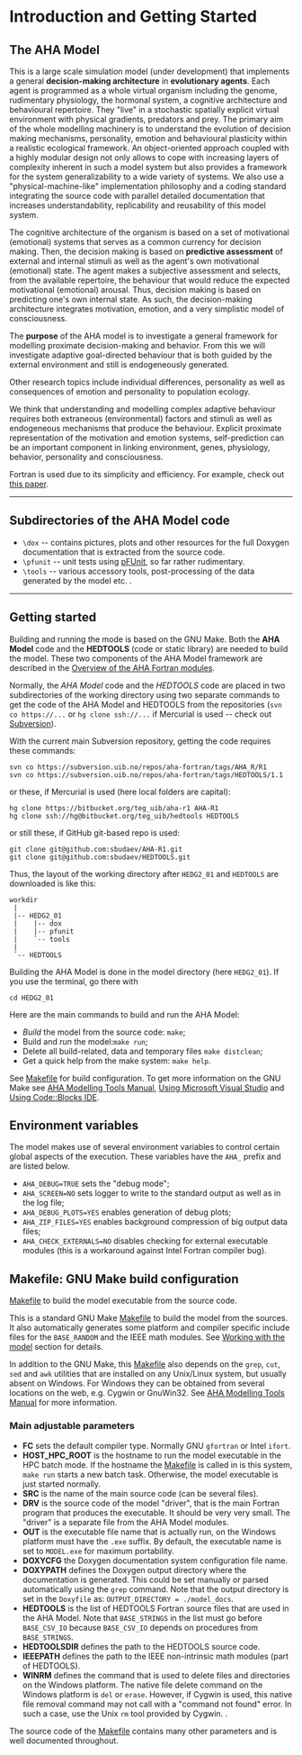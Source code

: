 # Introduction and Getting Started #

## The AHA Model ###

This is a large scale simulation model (under development) that implements
a general **decision-making architecture** in **evolutionary agents**. Each
agent is programmed as a whole virtual organism including the genome,
rudimentary physiology, the hormonal system, a cognitive architecture and
behavioural repertoire. They "live" in a stochastic spatially explicit
virtual environment with physical gradients, predators and prey. The primary
aim of the whole modelling machinery is to understand the evolution of
decision making mechanisms, personality, emotion and behavioural plasticity
within a realistic ecological framework. An object-oriented approach coupled
with a highly modular design not only allows to cope with increasing layers
of complexity inherent in such a model system but also provides a framework
for the system generalizability to a wide variety of systems. We also use
a "physical-machine-like" implementation philosophy and a coding standard
integrating the source code with parallel detailed documentation that
increases understandability, replicability and reusability of this model
system.

The cognitive architecture of the organism is based on a set of
motivational (emotional) systems that serves as a common currency for
decision making. Then, the decision making is based on **predictive
assessment** of external and internal stimuli as well as the agent's own
motivational (emotional) state. The agent makes a subjective assessment
and selects, from the available repertoire, the behaviour that would reduce
the expected motivational (emotional) arousal. Thus, decision making is
based on predicting one's own internal state. As such, the decision-making
architecture integrates motivation, emotion, and a very simplistic model
of consciousness.

The **purpose** of the AHA model is to investigate a general framework
for modelling proximate decision-making and behavior. From this we will
investigate adaptive goal-directed behaviour that is both guided by the
external environment and still is endogeneously generated.

Other research topics include individual differences, personality as well
as consequences of emotion and personality to population ecology.

We think that understanding and modelling complex adaptive behaviour requires
both extraneous (environmental) factors and stimuli as well as endogeneous
mechanisms that produce the behaviour. Explicit proximate representation
of the motivation and emotion systems, self-prediction can be an important
component in linking environment, genes, physiology, behavior, personality
and consciousness.

Fortran is used due to its simplicity and efficiency. For example, check out
[this paper](http://www.moreisdifferent.com/2015/07/16/why-physicsts-still-use-fortran).

--------------------------------------------------------------------------------

## Subdirectories of the AHA Model code ##

- `\dox` -- contains pictures, plots and other resources for the full Doxygen
  documentation that is extracted from the source code.
- `\pfunit` -- unit tests using [pFUnit](http://pfunit.sourceforge.net/), so
  far rather rudimentary.
- `\tools` -- various accessory tools, post-processing of the data generated
  by the model etc.
.

--------------------------------------------------------------------------------

## Getting started ##

Building and running the mode is based on the GNU Make. Both the **AHA Model**
code and the **HEDTOOLS** (code or static library) are needed to build the
model. These two components of the AHA Model framework are described in the
[Overview of the AHA Fortran modules](http://ahamodel.uib.no/doxydoc/index.html#intro_overview_modules).

Normally, the *AHA Model* code and the *HEDTOOLS* code are placed in two
subdirectories of the working directory using two separate commands to get the
code of the AHA Model and HEDTOOLS from the repositories (`svn co https://...`
or `hg clone ssh://...` if Mercurial is used -- check out
[Subversion](http://ahamodel.uib.no/doc/ar01s04.html)).

With the current main Subversion repository, getting the code requires these
commands:

    svn co https://subversion.uib.no/repos/aha-fortran/tags/AHA_R/R1
    svn co https://subversion.uib.no/repos/aha-fortran/tags/HEDTOOLS/1.1

or these, if Mercurial is used (here local folders are capital):

    hg clone https://bitbucket.org/teg_uib/aha-r1 AHA-R1
    hg clone ssh://hg@bitbucket.org/teg_uib/hedtools HEDTOOLS

or still these, if GitHub git-based repo is used:

    git clone git@github.com:sbudaev/AHA-R1.git
    git clone git@github.com:sbudaev/HEDTOOLS.git

Thus, the layout of the working directory after `HEDG2_01` and `HEDTOOLS` are
downloaded is like this:

    workdir
     |
     |-- HEDG2_01
     |    |-- dox
     |    |-- pfunit
     |    `-- tools
     |
     `-- HEDTOOLS

Building the AHA Model is done in the model directory (here `HEDG2_01`). If
you use the terminal, go there with

    cd HEDG2_01

Here are the main commands to build and run the AHA Model:

- *Build* the model from the source code: `make`;
- Build and *run* the model:`make run`;
- Delete all build-related, data and temporary files `make distclean`;
- Get a quick help from the make system: `make help`.

See [Makefile](http://ahamodel.uib.no/doxydoc/Makefile.html) for build
configuration. To get more information on the GNU Make see
[AHA Modelling Tools Manual](http://ahamodel.uib.no/doc/ar01s13.html),
[Using Microsoft Visual Studio](http://ahamodel.uib.no/doc/ar01s14.html) and
[Using Code::Blocks IDE](http://ahamodel.uib.no/doc/ar01s15.html).

## Environment variables ##

The model makes use of several environment variables to control certain
global aspects of the execution. These variables have the `AHA_` prefix
and are listed below.

- `AHA_DEBUG=TRUE` sets the "debug mode";
- `AHA_SCREEN=NO` sets logger to write to the standard output as well
   as in the log file;
- `AHA_DEBUG_PLOTS=YES` enables generation of debug plots;
- `AHA_ZIP_FILES=YES` enables background compression of big output data files;
- `AHA_CHECK_EXTERNALS=NO` disables checking for external executable
   modules (this is a workaround against Intel Fortran compiler bug).

## Makefile: GNU Make build configuration ##

[Makefile](http://ahamodel.uib.no/doxydoc/Makefile.html) to build the model
executable from the source code.

This is a standard GNU Make
[Makefile](http://ahamodel.uib.no/doxydoc/Makefile.html) to build the model from
the sources. It also automatically generates some platform and
compiler specific include files for the `BASE_RANDOM` and the
IEEE math modules. See
[Working with the model](http://ahamodel.uib.no/doxydoc/index.html#intro_main)
section for details.

In addition to the GNU Make, this
[Makefile](http://ahamodel.uib.no/doxydoc/Makefile.html) also depends on the
`grep`, `cut`, `sed` and `awk` utilities that are installed on any
Unix/Linux system, but usually absent on Windows. For Windows
they can be obtained from several locations on the web, e.g.
Cygwin or GnuWin32. See
[AHA Modelling Tools Manual](http://ahamodel.uib.no/doc/ar01s01.html)
for more information.

### Main adjustable parameters ###

- **FC** sets the default compiler type. Normally GNU `gfortran` or Intel
  `ifort`.
- **HOST_HPC_ROOT** is the hostname to run the model executable in the
  HPC batch mode. If the hostname the
  [Makefile](http://ahamodel.uib.no/doxydoc/Makefile.html) is called in is this
  system, `make run` starts a new batch task. Otherwise, the model
  executable is just started normally.
- **SRC** is the name of the main source code (can be several files).
- **DRV** is the source code of the model "driver", that is the main
  Fortran program that produces the executable. It should be very
  very small. The "driver" is a separate file from the AHA Model
  modules.
- **OUT** is the executable file name that is actually run, on the
  Windows platform must have the `.exe` suffix. By default, the
  executable name is set to `MODEL.exe` for maximum portability.
- **DOXYCFG** the Doxygen documentation system configuration file name.
- **DOXYPATH** defines the Doxygen output directory where the
  documentation is generated. This could be set manually or parsed
  automatically using the `grep` command. Note that the output
  directory is set in the `Doxyfile` as:
  `OUTPUT_DIRECTORY = ./model_docs`.
- **HEDTOOLS** is the list of HEDTOOLS Fortran source files that are
  used in the AHA Model. Note that `BASE_STRINGS` in the list must
  go before `BASE_CSV_IO` because `BASE_CSV_IO` depends on
  procedures from `BASE_STRINGS`.
- **HEDTOOLSDIR** defines the path to the HEDTOOLS source code.
- **IEEEPATH** defines the path to the IEEE non-intrinsic math modules
  (part of HEDTOOLS).
- **WINRM** defines the command that is used to delete files and
  directories on the Windows platform. The native file delete command on
  the Windows platform is `del` or `erase`. However, if Cygwin is used,
  this native file removal command may not call with a "command not found"
  error. In such a case, use the Unix `rm` tool provided by Cygwin.
.

The source code of the [Makefile](http://ahamodel.uib.no/doxydoc/Makefile.html)
contains many other parameters and is well documented throughout.
